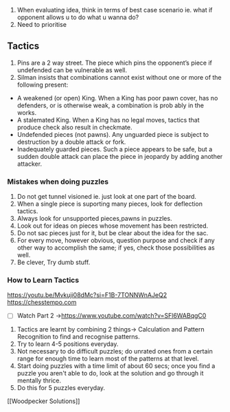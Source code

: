 1. When evaluating idea, think in terms of best case scenario ie. what if opponent allows u to do what u wanna do?
2. Need to prioritise 



## Tactics
1. Pins are a 2 way street. The piece which pins the opponent’s piece if undefended can be vulnerable as well.
2. Silman insists that combinations cannot exist without one or more of the following present:

- A weakened (or open) King. When a King has poor pawn cover, has no defenders, or is otherwise weak, a combination is prob­ ably in the works.
- A stalemated King. When a King has no legal moves, tactics that produce check also result in checkmate.
- Undefended pieces (not pawns). Any unguarded piece is sub­ject to destruction by a double attack or fork.
- Inadequately guarded pieces. Such a piece appears to be safe, but a sudden double attack can place the piece in jeopardy by adding another attacker.



### Mistakes when doing puzzles

1. Do not get tunnel visioned ie. just look at one part of the board.
2. When a single piece is suporting many pieces, look for deflection tactics.
3. Always look for unsupported pieces,pawns in puzzles.
4. Look out for ideas on pieces whose movement has been restricted.
5. Do not sac pieces just for it, but be clear about the idea for the sac.
6. For every move, however obvious, question purpose and check if any other way to accomplish the same; if yes, check those possibilities as well.
7. Be clever, Try dumb stuff.

### How to Learn Tactics

https://youtu.be/Mvkuji08dMc?si=F1B-7TONNWnAJeQ2
https://chesstempo.com

- [ ] Watch Part 2 ->https://www.youtube.com/watch?v=SFl6WABqgC0

1. Tactics are learnt by combining 2 things-> Calculation and Pattern Recognition to find and recognise patterns.
2. Try to learn 4-5 positions everyday.
3. Not necessary to do difficult puzzles; do unrated ones from a certain range for enough time to learn most of the patterns at that level.
4. Start doing puzzles with a time limit of about 60 secs; once you find a puzzle you aren't able to do, look at the solution and go through it mentally thrice.
5. Do this for 5 puzzles everyday.


[[Woodpecker Solutions]]
